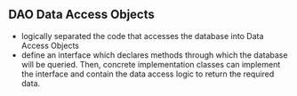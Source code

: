 ## DAO Data Access Objects
- logically separated the code that accesses the database into Data Access Objects 
- define an interface which declares methods through which the database will be queried. Then, concrete implementation classes can implement the interface and contain the data access logic to return the required data.
